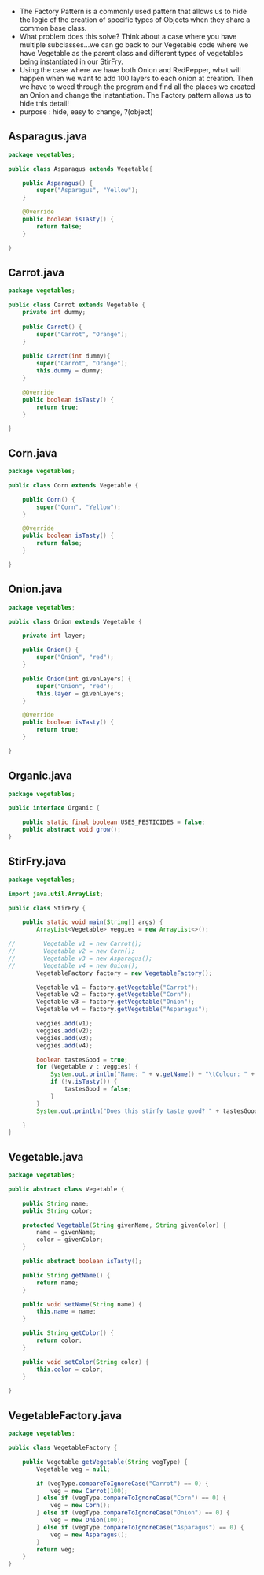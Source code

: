- The Factory Pattern is a commonly used pattern that allows us to hide the logic of the creation of specific types of Objects when they share a common base class.
- What problem does this solve?  Think about  a case where you have multiple subclasses…we can go back to our Vegetable code where we have Vegetable as the parent class and different types of vegetables being instantiated in our StirFry.
- Using the case where we have both Onion and RedPepper, what will happen when we want to add 100 layers to each onion at creation. Then we have to weed through the program and find all the places we created an Onion and change the instantiation. The Factory pattern allows us to hide this detail!
- purpose : hide, easy to change, ?(object)

## Asparagus.java
```java
package vegetables;

public class Asparagus extends Vegetable{

    public Asparagus() {
        super("Asparagus", "Yellow");
    }

    @Override
    public boolean isTasty() {
        return false;
    }

}
```

## Carrot.java
```java
package vegetables;

public class Carrot extends Vegetable {
    private int dummy;
    
    public Carrot() {
        super("Carrot", "Orange");
    }
    
    public Carrot(int dummy){
        super("Carrot", "Orange");
        this.dummy = dummy;
    }

    @Override
    public boolean isTasty() {
        return true;
    }

}
```

## Corn.java
```java
package vegetables;

public class Corn extends Vegetable {

    public Corn() {
        super("Corn", "Yellow");
    }

    @Override
    public boolean isTasty() {
        return false;
    }

}
```

## Onion.java
```java
package vegetables;

public class Onion extends Vegetable {

    private int layer;

    public Onion() {
        super("Onion", "red");
    }

    public Onion(int givenLayers) {
        super("Onion", "red");
        this.layer = givenLayers;
    }

    @Override
    public boolean isTasty() {
        return true;
    }

}
```

## Organic.java
```java
package vegetables;

public interface Organic {

    public static final boolean USES_PESTICIDES = false;
    public abstract void grow();
}
```

## StirFry.java
```java
package vegetables;

import java.util.ArrayList;

public class StirFry {

    public static void main(String[] args) {
        ArrayList<Vegetable> veggies = new ArrayList<>();

//        Vegetable v1 = new Carrot();
//        Vegetable v2 = new Corn();
//        Vegetable v3 = new Asparagus();
//        Vegetable v4 = new Onion();
        VegetableFactory factory = new VegetableFactory();

        Vegetable v1 = factory.getVegetable("Carrot");
        Vegetable v2 = factory.getVegetable("Corn");
        Vegetable v3 = factory.getVegetable("Onion");
        Vegetable v4 = factory.getVegetable("Asparagus");

        veggies.add(v1);
        veggies.add(v2);
        veggies.add(v3);
        veggies.add(v4);

        boolean tastesGood = true;
        for (Vegetable v : veggies) {
            System.out.println("Name: " + v.getName() + "\tColour: " + v.getColor());
            if (!v.isTasty()) {
                tastesGood = false;
            }
        }
        System.out.println("Does this stirfy taste good? " + tastesGood);

    }
}
```

## Vegetable.java
```java
package vegetables;

public abstract class Vegetable {

    public String name;
    public String color;

    protected Vegetable(String givenName, String givenColor) {
        name = givenName;
        color = givenColor;
    }

    public abstract boolean isTasty();

    public String getName() {
        return name;
    }

    public void setName(String name) {
        this.name = name;
    }

    public String getColor() {
        return color;
    }

    public void setColor(String color) {
        this.color = color;
    }

}
```

## VegetableFactory.java
```java
package vegetables;

public class VegetableFactory {

    public Vegetable getVegetable(String vegType) {
        Vegetable veg = null;

        if (vegType.compareToIgnoreCase("Carrot") == 0) {
            veg = new Carrot(100);
        } else if (vegType.compareToIgnoreCase("Corn") == 0) {
            veg = new Corn();
        } else if (vegType.compareToIgnoreCase("Onion") == 0) {
            veg = new Onion(100);
        } else if (vegType.compareToIgnoreCase("Asparagus") == 0) {
            veg = new Asparagus();
        }
        return veg;
    }
}
```